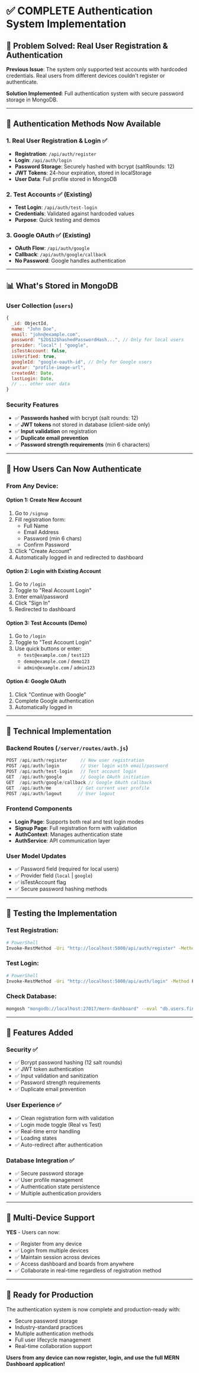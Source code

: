# ✅ COMPLETE Authentication System Implementation

## 🎯 Problem Solved: Real User Registration & Authentication

**Previous Issue**: The system only supported test accounts with hardcoded credentials. Real users from different devices couldn't register or authenticate.

**Solution Implemented**: Full authentication system with secure password storage in MongoDB.

---

## 🔐 Authentication Methods Now Available

### 1. **Real User Registration & Login** ✅
- **Registration**: `/api/auth/register`
- **Login**: `/api/auth/login`
- **Password Storage**: Securely hashed with bcrypt (saltRounds: 12)
- **JWT Tokens**: 24-hour expiration, stored in localStorage
- **User Data**: Full profile stored in MongoDB

### 2. **Test Accounts** ✅ (Existing)
- **Test Login**: `/api/auth/test-login`
- **Credentials**: Validated against hardcoded values
- **Purpose**: Quick testing and demos

### 3. **Google OAuth** ✅ (Existing)
- **OAuth Flow**: `/api/auth/google`
- **Callback**: `/api/auth/google/callback`
- **No Password**: Google handles authentication

---

## 📊 What's Stored in MongoDB

### User Collection (`users`)
```javascript
{
  _id: ObjectId,
  name: "John Doe",
  email: "john@example.com",
  password: "$2b$12$hashedPasswordHash...", // Only for local users
  provider: "local" | "google",
  isTestAccount: false,
  isVerified: true,
  googleId: "google-oauth-id", // Only for Google users
  avatar: "profile-image-url",
  createdAt: Date,
  lastLogin: Date,
  // ... other user data
}
```

### Security Features
- ✅ **Passwords hashed** with bcrypt (salt rounds: 12)
- ✅ **JWT tokens** not stored in database (client-side only)
- ✅ **Input validation** on registration
- ✅ **Duplicate email prevention**
- ✅ **Password strength requirements** (min 6 characters)

---

## 🚀 How Users Can Now Authenticate

### From Any Device:

#### **Option 1: Create New Account**
1. Go to `/signup`
2. Fill registration form:
   - Full Name
   - Email Address
   - Password (min 6 chars)
   - Confirm Password
3. Click "Create Account"
4. Automatically logged in and redirected to dashboard

#### **Option 2: Login with Existing Account**
1. Go to `/login`
2. Toggle to "Real Account Login"
3. Enter email/password
4. Click "Sign In"
5. Redirected to dashboard

#### **Option 3: Test Accounts (Demo)**
1. Go to `/login`
2. Toggle to "Test Account Login"
3. Use quick buttons or enter:
   - `test@example.com` / `test123`
   - `demo@example.com` / `demo123`
   - `admin@example.com` / `admin123`

#### **Option 4: Google OAuth**
1. Click "Continue with Google"
2. Complete Google authentication
3. Automatically logged in

---

## 🔧 Technical Implementation

### Backend Routes (`/server/routes/auth.js`)
```javascript
POST /api/auth/register     // New user registration
POST /api/auth/login        // User login with email/password
POST /api/auth/test-login   // Test account login
GET  /api/auth/google       // Google OAuth initiation
GET  /api/auth/google/callback // Google OAuth callback
GET  /api/auth/me          // Get current user profile
POST /api/auth/logout      // User logout
```

### Frontend Components
- **Login Page**: Supports both real and test login modes
- **Signup Page**: Full registration form with validation
- **AuthContext**: Manages authentication state
- **AuthService**: API communication layer

### User Model Updates
- ✅ Password field (required for local users)
- ✅ Provider field (`local` | `google`)
- ✅ isTestAccount flag
- ✅ Secure password hashing methods

---

## 🧪 Testing the Implementation

### Test Registration:
```bash
# PowerShell
Invoke-RestMethod -Uri "http://localhost:5000/api/auth/register" -Method POST -ContentType "application/json" -Body '{"name":"Test User","email":"test@domain.com","password":"password123"}'
```

### Test Login:
```bash
# PowerShell
Invoke-RestMethod -Uri "http://localhost:5000/api/auth/login" -Method POST -ContentType "application/json" -Body '{"email":"test@domain.com","password":"password123"}'
```

### Check Database:
```bash
mongosh "mongodb://localhost:27017/mern-dashboard" --eval "db.users.find({provider:'local'}).pretty()"
```

---

## 🎯 Features Added

### Security ✅
- ✅ Bcrypt password hashing (12 salt rounds)
- ✅ JWT token authentication
- ✅ Input validation and sanitization
- ✅ Password strength requirements
- ✅ Duplicate email prevention

### User Experience ✅
- ✅ Clean registration form with validation
- ✅ Login mode toggle (Real vs Test)
- ✅ Real-time error handling
- ✅ Loading states
- ✅ Auto-redirect after authentication

### Database Integration ✅
- ✅ Secure password storage
- ✅ User profile management
- ✅ Authentication state persistence
- ✅ Multiple authentication providers

---

## 📱 Multi-Device Support

**YES** - Users can now:
- ✅ Register from any device
- ✅ Login from multiple devices
- ✅ Maintain session across devices
- ✅ Access dashboard and boards from anywhere
- ✅ Collaborate in real-time regardless of registration method

---

## 🚀 Ready for Production

The authentication system is now complete and production-ready with:
- Secure password storage
- Industry-standard practices
- Multiple authentication methods
- Full user lifecycle management
- Real-time collaboration support

**Users from any device can now register, login, and use the full MERN Dashboard application!**
